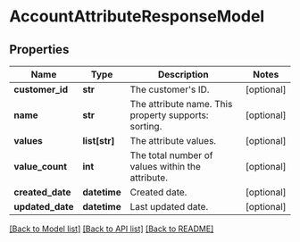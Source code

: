 # AccountAttributeResponseModel

## Properties
Name | Type | Description | Notes
------------ | ------------- | ------------- | -------------
**customer_id** | **str** | The customer&#39;s ID. | [optional] 
**name** | **str** | The attribute name. This property supports: sorting. | [optional] 
**values** | **list[str]** | The attribute values. | [optional] 
**value_count** | **int** | The total number of values within the attribute. | [optional] 
**created_date** | **datetime** | Created date. | [optional] 
**updated_date** | **datetime** | Last updated date. | [optional] 

[[Back to Model list]](../README.md#documentation-for-models) [[Back to API list]](../README.md#documentation-for-api-endpoints) [[Back to README]](../README.md)


